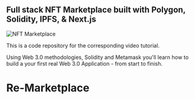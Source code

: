 ## Full stack NFT Marketplace built with Polygon, Solidity, IPFS, & Next.js
![NFT Marketplace](https://i.ibb.co/K2FjvH3/Home.png)

This is a code repository for the corresponding video tutorial.

Using Web 3.0 methodologies, Solidity and Metamask you'll learn how to build a your first real Web 3.0 Application - from start to finish.
# Re-Marketplace
